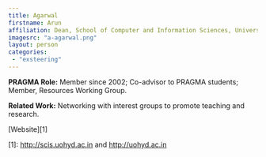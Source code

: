 ```yaml
---
title: Agarwal
firstname: Arun
affiliation: Dean, School of Computer and Information Sciences, University of Hyderabad, India
imagesrc: "a-agarwal.png"
layout: person
categories:
 - "exsteering"
---
```


**PRAGMA Role:** Member since 2002; Co-advisor to PRAGMA students; Member,
Resources Working Group.

**Related Work:** Networking with interest groups to promote teaching and research.

[Website][1]

[1]: http://scis.uohyd.ac.in and http://uohyd.ac.in


        
        
         
         
